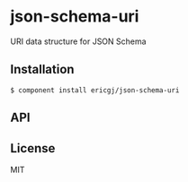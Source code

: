 
# json-schema-uri

  URI data structure for JSON Schema

## Installation

    $ component install ericgj/json-schema-uri

## API

   

## License

  MIT
